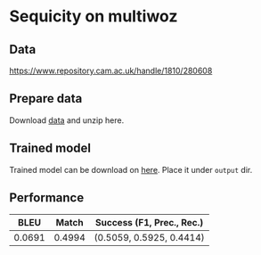 # Sequicity on multiwoz

## Data

https://www.repository.cam.ac.uk/handle/1810/280608

## Prepare data

Download [data](https://tatk-data.s3-ap-northeast-1.amazonaws.com/sequicity_multiwoz_data.zip) and unzip here.

## Trained model

Trained model can be download on [here](https://tatk-data.s3-ap-northeast-1.amazonaws.com/sequicity_multiwoz.pkl). Place it under `output` dir.

## Performance

|BLEU | Match | Success (F1, Prec., Rec.) |
|- | - | - |
|0.0691 | 0.4994 |(0.5059, 0.5925, 0.4414)|


